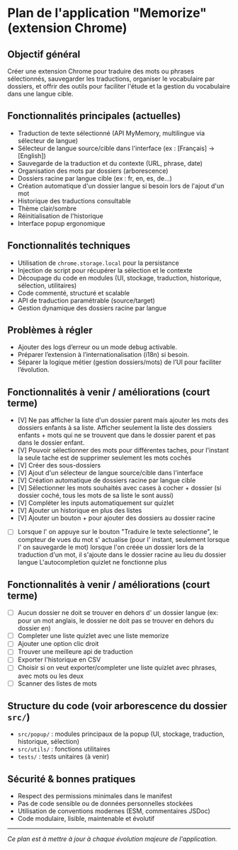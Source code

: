 # Plan de l'application "Memorize" (extension Chrome)

## Objectif général
Créer une extension Chrome pour traduire des mots ou phrases sélectionnés, sauvegarder les traductions, organiser le vocabulaire par dossiers, et offrir des outils pour faciliter l'étude et la gestion du vocabulaire dans une langue cible.


## Fonctionnalités principales (actuelles)
- Traduction de texte sélectionné (API MyMemory, multilingue via sélecteur de langue)
- Sélecteur de langue source/cible dans l'interface (ex : [Français] → [English])
- Sauvegarde de la traduction et du contexte (URL, phrase, date)
- Organisation des mots par dossiers (arborescence)
- Dossiers racine par langue cible (ex : fr, en, es, de...)
- Création automatique d'un dossier langue si besoin lors de l'ajout d'un mot
- Historique des traductions consultable
- Thème clair/sombre
- Réinitialisation de l'historique
- Interface popup ergonomique


## Fonctionnalités techniques
- Utilisation de `chrome.storage.local` pour la persistance
- Injection de script pour récupérer la sélection et le contexte
- Découpage du code en modules (UI, stockage, traduction, historique, sélection, utilitaires)
- Code commenté, structuré et scalable
- API de traduction paramétrable (source/target)
- Gestion dynamique des dossiers racine par langue


## Problèmes à régler
- Ajouter des logs d’erreur ou un mode debug activable.
- Préparer l’extension à l’internationalisation (i18n) si besoin.
- Séparer la logique métier (gestion dossiers/mots) de l’UI pour faciliter l’évolution.


## Fonctionnalités à venir / améliorations (court terme)
- [V] Ne pas afficher la liste d'un dossier parent mais ajouter les mots des dossiers enfants à sa liste. Afficher seulement la liste des dossiers enfants + mots qui ne se trouvent que dans le dossier parent et pas dans le dossier enfant.
- [V] Pouvoir sélectionner des mots pour différentes taches, pour l'instant la seule tache est de supprimer seulement les mots cochés
- [V] Créer des sous-dossiers
- [V] Ajout d'un sélecteur de langue source/cible dans l'interface
- [V] Création automatique de dossiers racine par langue cible
- [V] Sélectionner les mots souhaités avec cases à cocher + dossier (si dossier coché, tous les mots de sa liste le sont aussi)
- [V] Compléter les inputs automatiquement sur quizlet
- [V] Ajouter un historique en plus des listes
- [V] Ajouter un bouton + pour ajouter des dossiers au dossier racine
- [ ] Lorsque l' on appuye sur le bouton "Traduire le texte selectionne", le compteur de vues du mot s' actualise (pour l' instant, seulement lorsque l' on sauvegarde le mot)
lorsque l'on créée un dossier lors de la traduction d'un mot, il s'ajoute dans le dossier racine au lieu du dossier langue
L'autocompletion quizlet ne fonctionne plus


## Fonctionnalités à venir / améliorations (court terme)
- [ ] Aucun dossier ne doit se trouver en dehors d' un dossier langue (ex: pour un mot anglais, le dossier ne doit pas se trouver en dehors du dossier en)
- [ ] Completer une liste quizlet avec une liste memorize
- [ ] Ajouter une option clic droit
- [ ] Trouver une meilleure api de traduction
- [ ] Exporter l'historique en CSV
- [ ] Choisir si on veut exporter/completer une liste quizlet avec phrases, avec mots ou les deux
- [ ] Scanner des listes de mots

## Structure du code (voir arborescence du dossier `src/`)
- `src/popup/` : modules principaux de la popup (UI, stockage, traduction, historique, sélection)
- `src/utils/` : fonctions utilitaires
- `tests/` : tests unitaires (à venir)

## Sécurité & bonnes pratiques
- Respect des permissions minimales dans le manifest
- Pas de code sensible ou de données personnelles stockées
- Utilisation de conventions modernes (ESM, commentaires JSDoc)
- Code modulaire, lisible, maintenable et évolutif

---

*Ce plan est à mettre à jour à chaque évolution majeure de l'application.*
